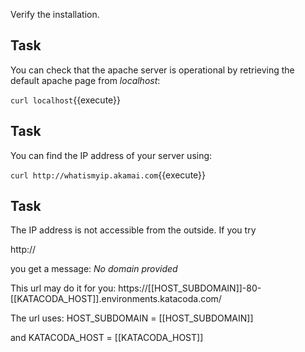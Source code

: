 Verify the installation.

## Task

You can check that the apache server is operational by retrieving the default apache page from _localhost_:

`curl localhost`{{execute}}

## Task

You can find the IP address of your server using:

`curl http://whatismyip.akamai.com`{{execute}}

## Task

The IP address is not accessible from the outside. If you try

http://<IP address of your server>

you get a message: _No domain provided_

This url may do it for you: https://[[HOST_SUBDOMAIN]]-80-[[KATACODA_HOST]].environments.katacoda.com/

The url uses: HOST_SUBDOMAIN = [[HOST_SUBDOMAIN]]

and KATACODA_HOST = [[KATACODA_HOST]]






